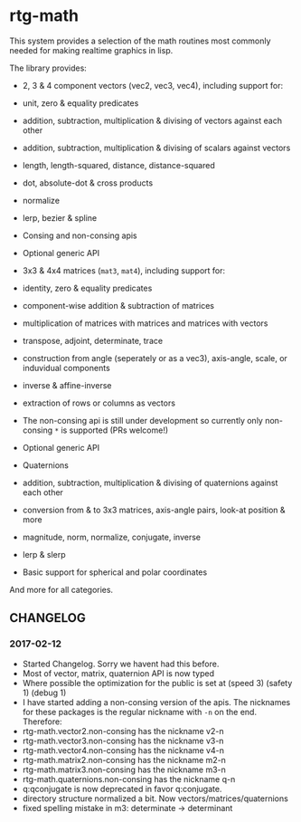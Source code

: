 # rtg-math

This system provides a selection of the math routines most commonly needed for making realtime graphics in lisp.

The library provides:

- 2, 3 & 4 component vectors (vec2, vec3, vec4), including support for:
 - unit, zero & equality predicates
 - addition, subtraction, multiplication & divising of vectors against each other
 - addition, subtraction, multiplication & divising of scalars against vectors
 - length, length-squared, distance, distance-squared
 - dot, absolute-dot & cross products
 - normalize
 - lerp, bezier & spline
 - Consing and non-consing apis
 - Optional generic API

- 3x3 & 4x4 matrices (`mat3`, `mat4`), including support for:
 - identity, zero & equality predicates
 - component-wise addition & subtraction of matrices
 - multiplication of matrices with matrices and matrices with vectors
 - transpose, adjoint, determinate, trace
 - construction from angle (seperately or as a vec3), axis-angle, scale, or induvidual components
 - inverse & affine-inverse
 - extraction of rows or columns as vectors
 - The non-consing api is still under development so currently only non-consing `*` is supported (PRs welcome!)
 - Optional generic API

- Quaternions
 - addition, subtraction, multiplication & divising of quaternions against each other
 - conversion from & to 3x3 matrices, axis-angle pairs, look-at position & more
 - magnitude, norm, normalize, conjugate, inverse
 - lerp & slerp

- Basic support for spherical and polar coordinates

And more for all categories.

## CHANGELOG

### 2017-02-12

- Started Changelog. Sorry we havent had this before.
- Most of vector, matrix, quaternion API is now typed
- Where possible the optimization for the public is set at (speed 3) (safety 1) (debug 1)
- I have started adding a non-consing version of the apis. The nicknames for these packages is the regular nickname with `-n` on the end. Therefore:
 - rtg-math.vector2.non-consing has the nickname v2-n
 - rtg-math.vector3.non-consing has the nickname v3-n
 - rtg-math.vector4.non-consing has the nickname v4-n
 - rtg-math.matrix2.non-consing has the nickname m2-n
 - rtg-math.matrix3.non-consing has the nickname m3-n
 - rtg-math.quaternions.non-consing has the nickname q-n
- q:qconjugate is now deprecated in favor q:conjugate.
- directory structure normalized a bit. Now vectors/matrices/quaternions
- fixed spelling mistake in m3: determinate -> determinant

